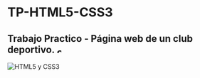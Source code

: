 # TP-HTML5-CSS3
<h2>Trabajo Practico - Página web de un club deportivo.
<img style="width: 10px;" src="https://encrypted-tbn0.gstatic.com/images?q=tbn:ANd9GcRuwqmSXI-5-hpyX9M5r2TKjJ_5Q_mblpSyGA&usqp=CAU" alt="SAN CRISTOBAL"></h2>
<img src="https://paramountacademyonline.com/fotos-cursos/curso23-0.jpg" alt="HTML5 y CSS3">


